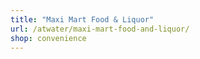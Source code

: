 ```yaml
---
title: "Maxi Mart Food & Liquor"
url: /atwater/maxi-mart-food-and-liquor/
shop: convenience
---
```

